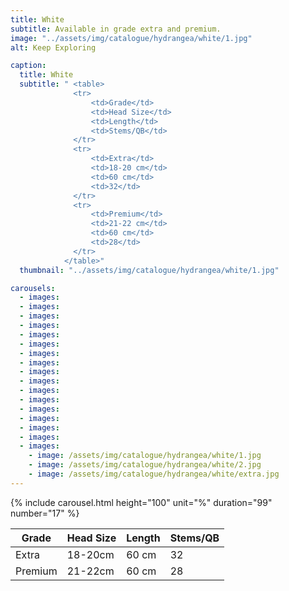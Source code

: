 ```yaml
---
title: White
subtitle: Available in grade extra and premium.
image: "../assets/img/catalogue/hydrangea/white/1.jpg"
alt: Keep Exploring

caption: 
  title: White
  subtitle: " <table>
              <tr>
                  <td>Grade</td>
                  <td>Head Size</td>
                  <td>Length</td>
                  <td>Stems/QB</td>
              </tr>
              <tr>
                  <td>Extra</td>
                  <td>18-20 cm</td>
                  <td>60 cm</td>
                  <td>32</td>
              </tr>
              <tr>
                  <td>Premium</td>
                  <td>21-22 cm</td>
                  <td>60 cm</td>
                  <td>28</td>
              </tr>
            </table>"
  thumbnail: "../assets/img/catalogue/hydrangea/white/1.jpg"

carousels:
  - images:
  - images:
  - images:
  - images:
  - images:
  - images:
  - images:
  - images:
  - images:
  - images:
  - images:
  - images:
  - images:
  - images:
  - images:
  - images:
  - images: 
    - image: /assets/img/catalogue/hydrangea/white/1.jpg
    - image: /assets/img/catalogue/hydrangea/white/2.jpg
    - image: /assets/img/catalogue/hydrangea/white/extra.jpg
---
```


{% include carousel.html height="100" unit="%" duration="99" number="17" %}

|  Grade  | Head Size | Length | Stems/QB |
|---------|-----------|--------|----------|
|  Extra  |  18-20cm  | 60 cm  |    32    |
| Premium |  21-22cm  | 60 cm  |    28    |